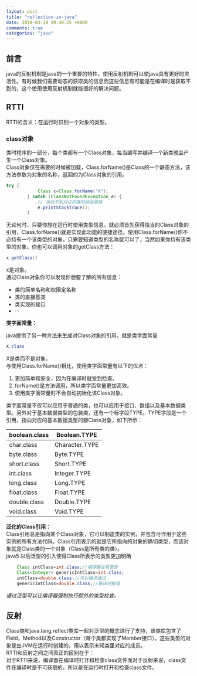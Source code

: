 ```yaml
---
layout: post
title: "reflection-in-java"
date: 2018-03-19 20:40:25 +0800
comments: true
categories: "java"
---
```

## 前言
java的反射机制是java的一个重要的特性，使用反射机制可以使java具有更好的灵活性。有时候我们需要动态的获取类的信息而这些信息有可能是在编译时是获取不到的，这个使用使用反射机制就能很好的解决问题。

## RTTI
RTTI的含义：在运行时识别一个对象的类型。
### class对象
类时程序的一部分，每个类都有一个Class对象，每当编写并编译一个新类就会产生一个Class对象。  
Class对象仅在需要的时候被加载，Class.forName()是Class的一个静态方法，该方法参数为对象的名称，返回的为Class对象的引用。

```java
try {
			Class c=Class.forName("X");
		} catch (ClassNotFoundException e) {
			// 当找不到对应的类时就会报错
			e.printStackTrace();
		}
```
无论何时，只要你想在运行时使用类型信息，就必须首先获得恰当的Class对象的引用，Class.forName()就是实现此功能的便捷途径。使用Class.forName()你不必持有一个该类型的对象，只需要知道类型的名称就可以了，当然如果你持有该类型的对象，你也可以调用对象的getClass方法：

```java
x.getClass()
```
x是对象。  
通过Class对象你可以发现你想要了解的所有信息：

* 类的简单名称和权限定名称
* 类的直接基类
* 类实现的接口
* ···

**类字面常量：**

java提供了另一种方法来生成对Class对象的引用，就是类字面常量

```java
X.class
```
X是类而不是对象。  
与使用Class.forName()相比，使用类字面常量有以下的优点：

1. 更加简单和安全，因为在编译时就受到检查。
2. forName()是方法调用，所以类字面常量更加高效。
3. 使用类字面常量时不会自动初始化该Class对象。

类字面常量不仅可以应用于普通的类，也可以应用于接口、数组以及基本数据类型。另外对于基本数据类型的包装类，还有一个标字段TYPE。TYPE字段是一个引用，指向对应的基本数据类型的额Class对象，如下所示：

|boolean.class	|Boolean.TYPE	  	|
|-------------	|-------------	|
|char.class		|Character.TYPE	|
|byte.class		|Byte.TYPE		|
|short.class		|Short.TYPE		|
|int.class		|Integer.TYPE		|
|long.class		|Long.TYPE		|
|float.class		|Float.TYPE		|
|double.class		|Double.TYPE		|
|void.class		|Void.TYPE		|

**泛化的Class引用：**  
Class引用总是指向某个Class对象，它可以制造类的实例，并包含可作用于这些实例的所有方法代码。Class引用表示的就是它所指向的对象的确切类型，而该对象就是Class类的一个对象（Class是所有类的类）。  
java5 以后泛型的引入使得Class所表示的类型更加明确

```java
	Class intClass=int.class;//编译器会有警告  
	Class<Integer> genericIntClass=int.class;  
	intClass=double.class;//可以编译通过  
	genericIntClass=double.class;//编译时报错
```
*通过泛型可以让编译器强制执行额外的类型检查。*

## 反射
Class类和java.lang.reflect类库一起对泛型的概念进行了支持，该类库包含了Field，Method以及Constructor（每个类都实现了Member接口）。这些类型的对象是由JVM在运行时创建的，用以表示未知类里对应的成员。  
RTTI和反射之间之间真正的区别在于：  
对于RTTI来说，编译器在编译时打开和检查class文件而对于反射来说，class文件在编译时是不可获取的，所以是在运行时打开和检查class文件。